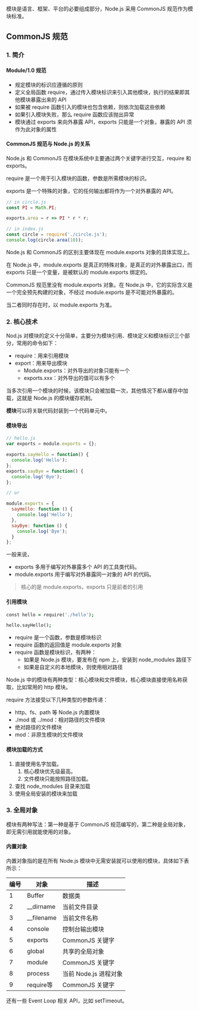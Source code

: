 模块是语言、框架、平台的必要组成部分，Node.js 采用 CommonJS 规范作为模块标准。

## CommonJS 规范

### 1. 简介

#### Module/1.0 规范

- 规定模块的标识应遵循的原则
- 定义全局函数 require，通过传入模块标识来引入其他模块，执行的结果即其他模块暴露出来的 API
- 如果被 require 函数引入的模块也包含依赖，则依次加载这些依赖
- 如果引入模块失败，那么 require 函数应该抛出异常
- 模块通过 exports 来向外暴露 API，exports 只能是一个对象，暴露的 API 须作为此对象的属性

#### CommonJS 规范与 Node.js 的关系

Node.js 和 CommonJS 在模块系统中主要通过两个关键字进行交互，require 和 exports。

require 是一个用于引入模块的函数，参数是所需模块的标识。

exports 是一个特殊的对象，它的任何输出都将作为一个对外暴露的 API。

```js
// in circle.js
const PI = Math.PI;

exports.area = r => PI * r * r;

// in index.js
const circle = require('./circle.js');
console.log(circle.area(10));
```

Node.js 和 CommonJS 的区别主要体现在 module.exports 对象的具体实现上。

在 Node.js 中，module.exports 是真正的特殊对象，是真正的对外暴露出口，而 exports 只是一个变量，是被默认的 module.exports 绑定的。

CommonJS 规范里没有 module.exports 对象。在 Node.js 中，它的实际含义是一个完全预先构建的对象，不经过 module.exports 是不可能对外暴露的。

当二者同时存在时，以 module.exports 为准。

### 2. 核心技术

Nod.js 对模块的定义十分简单，主要分为模块引用、模块定义和模块标识三个部分，常用的命令如下：

- require：用来引用模块
- export：用来导出模块
  - Module.exports：对外导出的对象只能有一个
  - exports.xxx：对外导出的值可以有多个

当多次引用一个模块的时候，该模块只会被加载一次，其他情况下都从缓存中加载，这就是 Node.js 的模块缓存机制。

**模块**可以将关联代码封装到一个代码单元中。

#### 模块导出

```js
// hello.js
var exports = module.exports = {};

exports.sayHello = function() {
  console.log('Hello');
};
exports.sayBye = function() {
  console.log('Bye');
};

// or

module.exports = {
  sayHello: function () {
    console.log('Hello');
  },
  sayBye: function () {
    console.log('Bye');
  }
};
```

一般来说，

- exports 多用于编写对外暴露多个 API 的工具类代码。
- module.exports 用于编写对外暴露同一对象的 API 的代码。

> 核心的是 module.exports，exports 只是前者的引用

#### 引用模块

```j s
const hello = require('./hello');

hello.sayHello();
```

- require 是一个函数，参数是模块标识
- require 函数的返回值是 module.exports 对象
- require 函数是模块标识，有两种：
  - 如果是 Node.js 模块，要发布在 npm 上，安装到 node_modules 路径下
  - 如果是自定义的本地模块，则使用相对路径

Node.js 中的模块有两种类型：核心模块和文件模块，核心模块直接使用名称获取，比如常用的 http 模块。

require 方法接受以下几种类型的参数传递：

- http、fs、path 等 Node.js 内置模块
- ./mod 或 ../mod：相对路径的文件模块
- 绝对路径的文件模块
- mod：非原生模块的文件模块

#### 模块加载的方式

1. 直接使用名字加载。
   1. 核心模块优先级最高。
   2. 文件模块只能按照路径加载。
2. 查找 node_modules 目录来加载
3. 使用全局安装的模块来加载

### 3. 全局对象

模块有两种写法：第一种是基于 CommonJS 规范编写的，第二种是全局对象，即无需引用就能使用的对象。

#### 内置对象

内置对象指的是在所有 Node.js 模块中无需安装就可以使用的模块，具体如下表所示：

| 编号 | 对象       | 描述                  |
| ---- | ---------- | --------------------- |
| 1    | Buffer     | 数据类                |
| 2    | __dirname  | 当前文件目录          |
| 3    | __filename | 当前文件名称          |
| 4    | console    | 控制台输出模块        |
| 5    | exports    | CommonJS 关键字       |
| 6    | global     | 共享的全局对象        |
| 7    | module     | CommonJS 关键字       |
| 8    | process    | 当前 Node.js 进程对象 |
| 9    | require等  | CommonJS 关键字       |

还有一些 Event Loop 相关 API，比如 setTimeout。



